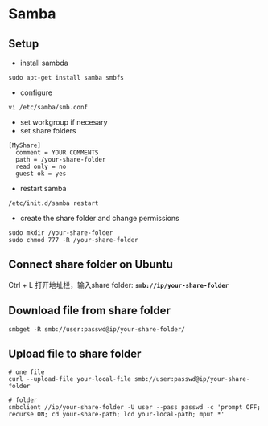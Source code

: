 # Samba

## Setup

* install sambda

```text
sudo apt-get install samba smbfs
```

* configure

```text
vi /etc/samba/smb.conf
```

* set workgroup if necesary
* set share folders

```text
[MyShare]
  comment = YOUR COMMENTS
  path = /your-share-folder
  read only = no
  guest ok = yes
```

* restart samba

```text
/etc/init.d/samba restart
```

* create the share folder and change permissions

```text
sudo mkdir /your-share-folder
sudo chmod 777 -R /your-share-folder
```

## Connect share folder on Ubuntu

Ctrl + L 打开地址栏，输入share folder: **`smb://ip/your-share-folder`**

## Download file from share folder

```text
smbget -R smb://user:passwd@ip/your-share-folder/
```

## Upload file to share folder

```text
# one file
curl --upload-file your-local-file smb://user:passwd@ip/your-share-folder

# folder
smbclient //ip/your-share-folder -U user --pass passwd -c 'prompt OFF; recurse ON; cd your-share-path; lcd your-local-path; mput *'
```

## 

